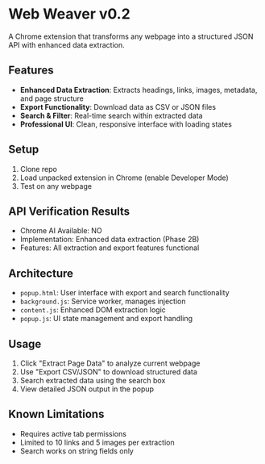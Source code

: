 # Web Weaver v0.2
A Chrome extension that transforms any webpage into a structured JSON API with enhanced data extraction.

## Features
- **Enhanced Data Extraction**: Extracts headings, links, images, metadata, and page structure
- **Export Functionality**: Download data as CSV or JSON files
- **Search & Filter**: Real-time search within extracted data
- **Professional UI**: Clean, responsive interface with loading states

## Setup
1. Clone repo
2. Load unpacked extension in Chrome (enable Developer Mode)
3. Test on any webpage

## API Verification Results
- Chrome AI Available: NO
- Implementation: Enhanced data extraction (Phase 2B)
- Features: All extraction and export features functional

## Architecture
- `popup.html`: User interface with export and search functionality
- `background.js`: Service worker, manages injection
- `content.js`: Enhanced DOM extraction logic
- `popup.js`: UI state management and export handling

## Usage
1. Click "Extract Page Data" to analyze current webpage
2. Use "Export CSV/JSON" to download structured data
3. Search extracted data using the search box
4. View detailed JSON output in the popup

## Known Limitations
- Requires active tab permissions
- Limited to 10 links and 5 images per extraction
- Search works on string fields only